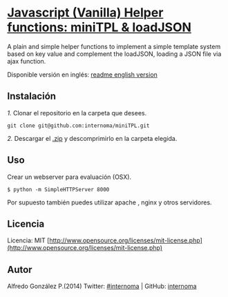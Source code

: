 [Javascript (Vanilla) Helper functions: miniTPL & loadJSON](http://github.com/internoma/miniTPL)
========================================

A plain and simple helper functions to implement a simple template system based on key value and complement the loadJSON, loading a JSON file via ajax function.

Disponible versión en inglés: [readme english version](http://github.com/internoma/miniTPL/master/readme-en.md)

## Instalación
*1.*  Clonar el repositorio en la carpeta que desees.

    git clone git@github.com:internoma/miniTPL.git

*2.*  Descargar el [.zip](http://github.com/internoma/miniTPL/master) y descomprimirlo en la carpeta elegida.

## Uso

Crear un webserver para evaluación (OSX).

	$ python -m SimpleHTTPServer 8000

Por supuesto también puedes utilizar apache , nginx y otros servidores.

## Licencia
Licencia: MIT [http://www.opensource.org/licenses/mit-license.php](http://www.opensource.org/licenses/mit-license.php)

## Autor
Alfredo González P.(2014)
Twitter: [#internoma](http://twitter.com/internoma) | GitHub: [internoma](http://github.com/internoma)


